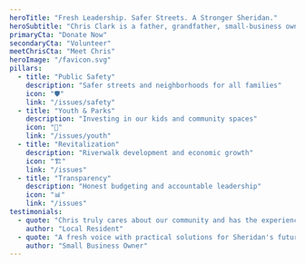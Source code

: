 ```yaml
---
heroTitle: "Fresh Leadership. Safer Streets. A Stronger Sheridan."
heroSubtitle: "Chris Clark is a father, grandfather, small-business owner, youth mentor, and community leader — running to bring honest, community-first leadership to Sheridan."
primaryCta: "Donate Now"
secondaryCta: "Volunteer"
meetChrisCta: "Meet Chris"
heroImage: "/favicon.svg"
pillars:
  - title: "Public Safety"
    description: "Safer streets and neighborhoods for all families"
    icon: "🛡️"
    link: "/issues/safety"
  - title: "Youth & Parks"
    description: "Investing in our kids and community spaces"
    icon: "🌳"
    link: "/issues/youth"
  - title: "Revitalization"
    description: "Riverwalk development and economic growth"
    icon: "🏗️"
    link: "/issues"
  - title: "Transparency"
    description: "Honest budgeting and accountable leadership"
    icon: "📊"
    link: "/issues"
testimonials:
  - quote: "Chris truly cares about our community and has the experience to lead."
    author: "Local Resident"
  - quote: "A fresh voice with practical solutions for Sheridan's future."
    author: "Small Business Owner"
---
```

